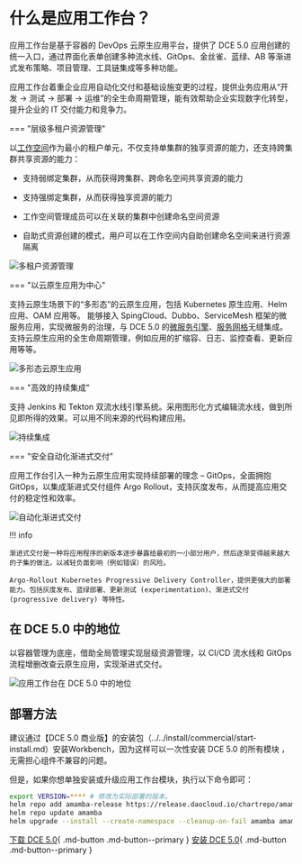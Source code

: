 # 什么是应用工作台？

应用工作台是基于容器的 DevOps 云原生应用平台，提供了 DCE 5.0 应用创建的统一入口，通过界面化表单创建多种流水线、GitOps、金丝雀、蓝绿、AB 等渐进式发布策略、项目管理、工具链集成等多种功能。

应用工作台着重企业应用自动化交付和基础设施变更的过程，提供业务应用从“开发 -> 测试 -> 部署 -> 运维”的全生命周期管理，能有效帮助企业实现数字化转型，提升企业的 IT 交付能力和竞争力。

=== "层级多租户资源管理"

以[工作空间](../../ghippo/user-guide/workspace/ws-folder.md)作为最小的租户单元，不仅支持单集群的独享资源的能力，还支持跨集群共享资源的能力：

- 支持弱绑定集群，从而获得跨集群、跨命名空间共享资源的能力

- 支持强绑定集群，从而获得独享资源的能力

- 工作空间管理成员可以在关联的集群中创建命名空间资源

- 自助式资源创建的模式，用户可以在工作空间内自助创建命名空间来进行资源隔离

![多租户资源管理](https://docs.daocloud.io/daocloud-docs-images/docs/amamba/images/what01.png)

=== "以云原生应用为中心"

支持云原生场景下的“多形态”的云原生应用，包括 Kubernetes 原生应用、Helm 应用、OAM 应用等。
能够接入 SpingCloud、Dubbo、ServiceMesh 框架的微服务应用，实现微服务的治理，与 DCE 5.0 的[微服务引擎](../../skoala/intro/index.md)、[服务网格](../../mspider/intro/index.md)无缝集成。
支持云原生应用的全生命周期管理，例如应用的扩缩容、日志、监控查看、更新应用等等。

![多形态云原生应用](https://docs.daocloud.io/daocloud-docs-images/docs/amamba/images/what02.png)

=== "高效的持续集成"

支持 Jenkins 和 Tekton 双流水线引擎系统。采用图形化方式编辑流水线，做到所见即所得的效果。可以用不同来源的代码构建应用。

![持续集成](https://docs.daocloud.io/daocloud-docs-images/docs/amamba/images/what03.png)

=== "安全自动化渐进式交付"

应用工作台引入一种为云原生应用实现持续部署的理念 – GitOps，全面拥抱 GitOps，以集成渐进式交付组件 Argo Rollout，支持灰度发布，从而提高应用交付的稳定性和效率。

![自动化渐进式交付](https://docs.daocloud.io/daocloud-docs-images/docs/amamba/images/what04.png)

!!! info

    渐进式交付是一种将应用程序的新版本逐步暴露给最初的一小部分用户，然后逐渐变得越来越大的子集的做法，以减轻负面影响（例如错误）的风险。
    
    Argo-Rollout Kubernetes Progressive Delivery Controller，提供更强大的部署能力。包括灰度发布、蓝绿部署、更新测试 (experimentation)、渐进式交付 (progressive delivery) 等特性。

## 在 DCE 5.0 中的地位

以容器管理为底座，借助全局管理实现层级资源管理，以 CI/CD 流水线和 GitOps 流程增删改查云原生应用，实现渐进式交付。

![应用工作台在 DCE 5.0 中的地位](https://docs.daocloud.io/daocloud-docs-images/docs/amamba/images/what00.png)

## 部署方法

建议通过【DCE 5.0 商业版】的安装包（../../install/commercial/start-install.md）安装Workbench，因为这样可以一次性安装 DCE 5.0 的所有模块 ，无需担心组件不兼容的问题。

但是，如果你想单独安装或升级应用工作台模块，执行以下命令即可：

```bash
export VERSION=**** # 修改为实际部署的版本。
helm repo add amamba-release https://release.daocloud.io/chartrepo/amamba
helm repo update amamba
helm upgrade --install --create-namespace --cleanup-on-fail amamba amamba-release/amamba -n amamba-system --version=${VERSION}
```

[下载 DCE 5.0](../../download/index.md){ .md-button .md-button--primary }
[安装 DCE 5.0](../../install/index.md){ .md-button .md-button--primary }
